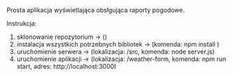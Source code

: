 Prosta aplikacja wyświetlająca obsłgująca raporty pogodowe. 

Instrukcja: 
1. sklonowanie repozytorium -> ()
2. instalacja wszystkich potrzebnych bibliotek -> (komenda: npm install )
3. uruchomienie serwera -> (lokalizacja: /src, komenda: node server.js)
4. uruchomienie aplikacji -> (lokalizacja: /weather-form, komenda: npm run start, adres: http://localhost:3000)
